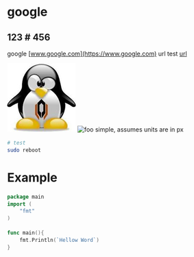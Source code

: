 # google

## 123 # 456
google [www.google.com](https://www.google.com)
url test [url](123/456)

![](assets/tux.jpg)
![foo](foo.jpg)     simple, assumes units are in px
```bash
# test
sudo reboot
```

# Example
```go
package main
import (
    "fmt"
)

func main(){
    fmt.Println(`Hellow Word`)
}
```